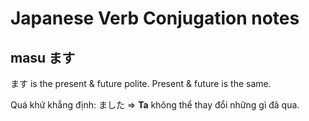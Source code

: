 # Japanese Verb Conjugation notes

## masu ます

ます is the present & future polite. Present & future is the same.

Quá khứ khẳng định: ました => **Ta** không thể thay đổi những gì đã qua.
